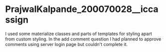 # PrajwalKalpande_200070028__iccassign
I used some materialize classes and parts of templates for styling apart from custom styling.
In the add comment question I had planned to approve comments using server login page but couldn't complete it.
